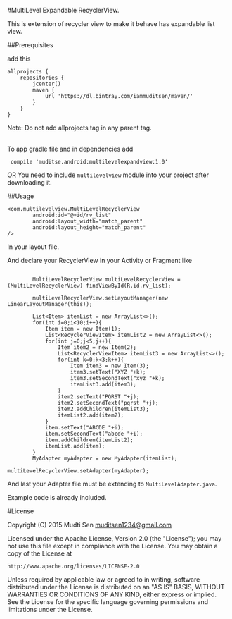 #MultiLevel Expandable RecyclerView.


This is extension of recycler view to make it behave has expandable list view.


##Prerequisites

add this 
```
allprojects {
    repositories {
        jcenter()
        maven {
            url 'https://dl.bintray.com/iammuditsen/maven/'
        }
    }
}
```
Note: Do not add allprojects tag in any parent tag.
<br/>

<br/>
To app gradle file and in dependencies add

```
 compile 'muditse.android:multilevelexpandview:1.0'
 ```
OR
You need to include `multilevelview` module into your project after downloading it.


##Usage
```
<com.multilevelview.MultiLevelRecyclerView
        android:id="@+id/rv_list"
        android:layout_width="match_parent"
        android:layout_height="match_parent"
/>
```
In your layout file.


And declare your RecyclerView in your Activity or Fragment like

```

        MultiLevelRecyclerView multiLevelRecyclerView = (MultiLevelRecyclerView) findViewById(R.id.rv_list);

        multiLevelRecyclerView.setLayoutManager(new LinearLayoutManager(this));

        List<Item> itemList = new ArrayList<>();
        for(int i=0;i<10;i++){
            Item item = new Item(1);
            List<RecyclerViewItem> itemList2 = new ArrayList<>();
            for(int j=0;j<5;j++){
                Item item2 = new Item(2);
                List<RecyclerViewItem> itemList3 = new ArrayList<>();
                for(int k=0;k<3;k++){
                    Item item3 = new Item(3);
                    item3.setText("XYZ "+k);
                    item3.setSecondText("xyz "+k);
                    itemList3.add(item3);
                }
                item2.setText("PQRST "+j);
                item2.setSecondText("pqrst "+j);
                item2.addChildren(itemList3);
                itemList2.add(item2);
            }
            item.setText("ABCDE "+i);
            item.setSecondText("abcde "+i);
            item.addChildren(itemList2);
            itemList.add(item);
        }
        MyAdapter myAdapter = new MyAdapter(itemList);

multiLevelRecyclerView.setAdapter(myAdapter);
```

And last your Adapter file must be extending to `MultiLevelAdapter.java`.


Example code is already included.

#License

Copyright (C) 2015 Mudti Sen <muditsen1234@gmail.com>

Licensed under the Apache License, Version 2.0 (the "License");
you may not use this file except in compliance with the License.
You may obtain a copy of the License at

    http://www.apache.org/licenses/LICENSE-2.0

Unless required by applicable law or agreed to in writing, software
distributed under the License is distributed on an "AS IS" BASIS,
WITHOUT WARRANTIES OR CONDITIONS OF ANY KIND, either express or implied.
See the License for the specific language governing permissions and
limitations under the License.


